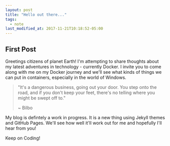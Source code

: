 ```yaml
---
layout: post
title: "Hello out there..."
tags:
  - note
last_modified_at: 2017-11-21T10:18:52-05:00
---
```

## First Post

Greetings citizens of planet Earth! I'm attempting to share thoughts about my latest adventures in technology - currently Docker.
I invite you to come along with me on my Docker journey and we'll see what kinds of things we can put in containers, especially in the world of Windows.

> "It's a dangerous business, going out your door. You step onto the road, and if you don't keep your feet, there's no telling where you might be swept off to."
>
> ~ Bilbo

My blog is defintely a work in progress. It is a new thing using Jekyll themes and GitHub Pages. We'll see how well it'll work out for me and hopefully I'll hear from you!

Keep on Coding!